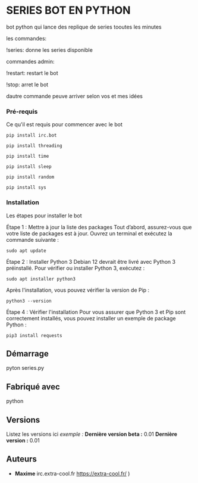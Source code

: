 # SERIES BOT EN PYTHON

bot python qui lance des replique de series tooutes les minutes 

les commandes:

!series: donne les series disponible

commandes admin:

!restart: restart le bot 

!stop: arret le bot

dautre commande peuve arriver selon vos et mes idées

### Pré-requis

Ce qu'il est requis pour commencer avec le bot

``pip install irc.bot``

``pip install threading``

``pip install time`` 

``pip install sleep``

``pip install random``

``pip install sys``

### Installation

Les étapes pour installer le bot

Étape 1 : Mettre à jour la liste des packages
Tout d’abord, assurez-vous que votre liste de packages est à jour. Ouvrez un terminal et exécutez la commande suivante :

 ``sudo apt update`` 
 
 Étape 2 : Installer Python 3
Debian 12 devrait être livré avec Python 3 préinstallé. Pour vérifier ou installer Python 3, exécutez :

``sudo apt installer python3``

Après l'installation, vous pouvez vérifier la version de Pip :

``python3 --version``

Étape 4 : Vérifier l'installation
Pour vous assurer que Python 3 et Pip sont correctement installés, vous pouvez installer un exemple de package Python :

``pip3 install requests``


## Démarrage

pyton series.py

## Fabriqué avec

python

## Versions
Listez les versions ici 
_exemple :_
**Dernière version beta :** 0.01
**Dernière version :** 0.01

## Auteurs
* **Maxime** irc.extra-cool.fr https://extra-cool.fr/ )

